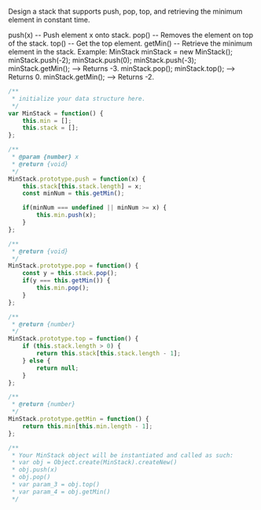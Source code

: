 Design a stack that supports push, pop, top, and retrieving the minimum element in constant time.

push(x) -- Push element x onto stack.
pop() -- Removes the element on top of the stack.
top() -- Get the top element.
getMin() -- Retrieve the minimum element in the stack.
Example:
MinStack minStack = new MinStack();
minStack.push(-2);
minStack.push(0);
minStack.push(-3);
minStack.getMin();   --> Returns -3.
minStack.pop();
minStack.top();      --> Returns 0.
minStack.getMin();   --> Returns -2.

```js
/**
 * initialize your data structure here.
 */
var MinStack = function() {
    this.min = [];
    this.stack = [];
};

/**
 * @param {number} x
 * @return {void}
 */
MinStack.prototype.push = function(x) {
    this.stack[this.stack.length] = x;
    const minNum = this.getMin();

    if(minNum === undefined || minNum >= x) {
        this.min.push(x);
    }
};

/**
 * @return {void}
 */
MinStack.prototype.pop = function() {
    const y = this.stack.pop();
    if(y === this.getMin()) {
        this.min.pop();
    }
};

/**
 * @return {number}
 */
MinStack.prototype.top = function() {
    if (this.stack.length > 0) {
        return this.stack[this.stack.length - 1];
    } else {
        return null;
    }
};

/**
 * @return {number}
 */
MinStack.prototype.getMin = function() {
    return this.min[this.min.length - 1];
};

/**
 * Your MinStack object will be instantiated and called as such:
 * var obj = Object.create(MinStack).createNew()
 * obj.push(x)
 * obj.pop()
 * var param_3 = obj.top()
 * var param_4 = obj.getMin()
 */
 ```
